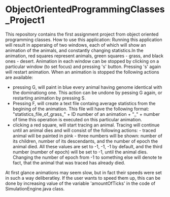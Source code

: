 # ObjectOrientedProgrammingClasses_Project1
This repository contains the first assignment project from object oriented programming classes.
How to use this application:
Running this application will result in apperaing of two windows, each of which will show an animation of the animals, and constantly
changing statistics.In the animation, red squares represent animals, green squares - grass, and black ones - desert.
Animation in each window can be stopped by clicking on a particular window (to set focus) and pressing 's' button.
Pressing 's' again will restart animation. When an animation is stopped the following actions are available:
- pressing G, will paint in blue every animal having genome identical with the dominationg one. This action can be undone by pessing
G again, or restarting animation by pressing S.
- Pressing F, will create a text file containg average statistics from the begining of the animation. This file will have the following 
format: "statistics_file_of_grass_" + ID number of an animation + "_" + number of time this operation is executed on this particular 
animation.
- clicking a red square, will start tracing an animal. Tracing will continue until an animal dies and will consist of the following actions:
              - traced animal will be painted in pink
              - three numbers will be shown: number of its children, number of its descendants, and the number of epoch the animal died. All these values 
              are set to -1, -1, -1 by default, and the third number (number of epoch) will be set to -1, until the animal dies. Changing the number of 
              epoch from -1 to something else will denote te fact, that the animal that was traced has already died.

At first glance animations may seem slow, but in fact their speeds were set in such a way deliberatley. If the user wants to speed them up, this can be done by increasing value of the variable 'amountOfTicks' in the code of SimulationEngine.java class. 
